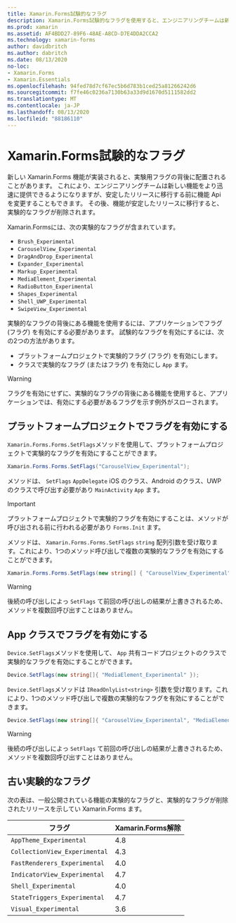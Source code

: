 ```yaml
---
title: Xamarin.Forms試験的なフラグ
description: Xamarin.Forms試験的なフラグを使用すると、エンジニアリングチームは新しい機能をより迅速に出荷できますが、安定したリリースに移行する前に機能 Api を変更することもできます。
ms.prod: xamarin
ms.assetid: AF4BDD27-89F6-48AE-A8CD-D7E4DDA2CCA2
ms.technology: xamarin-forms
author: davidbritch
ms.author: dabritch
ms.date: 08/13/2020
no-loc:
- Xamarin.Forms
- Xamarin.Essentials
ms.openlocfilehash: 94fed78d7cf67ec5b6d783b1ced25a81266242d6
ms.sourcegitcommit: f7fe46c0236a7130b63a33d9d1670d5111582dd2
ms.translationtype: MT
ms.contentlocale: ja-JP
ms.lasthandoff: 08/13/2020
ms.locfileid: "88186110"
---
```

# <a name="no-locxamarinforms-experimental-flags"></a>Xamarin.Forms試験的なフラグ

新しい Xamarin.Forms 機能が実装されると、実験用フラグの背後に配置されることがあります。 これにより、エンジニアリングチームは新しい機能をより迅速に提供できるようになりますが、安定したリリースに移行する前に機能 Api を変更することもできます。 その後、機能が安定したリリースに移行すると、実験的なフラグが削除されます。

Xamarin.Formsには、次の実験的なフラグが含まれています。

- `Brush_Experimental`
- `CarouselView_Experimental`
- `DragAndDrop_Experimental`
- `Expander_Experimental`
- `Markup_Experimental`
- `MediaElement_Experimental`
- `RadioButton_Experimental`
- `Shapes_Experimental`
- `Shell_UWP_Experimental`
- `SwipeView_Experimental`

実験的なフラグの背後にある機能を使用するには、アプリケーションでフラグ (フラグ) を有効にする必要があります。 試験的なフラグを有効にするには、次の2つの方法があります。

- プラットフォームプロジェクトで実験的フラグ (フラグ) を有効にします。
- クラスで実験的なフラグ (またはフラグ) を有効にし `App` ます。

> [!WARNING]
> フラグを有効にせずに、実験的なフラグの背後にある機能を使用すると、アプリケーションでは、有効にする必要があるフラグを示す例外がスローされます。

## <a name="enable-flags-in-platform-projects"></a>プラットフォームプロジェクトでフラグを有効にする

`Xamarin.Forms.Forms.SetFlags`メソッドを使用して、プラットフォームプロジェクトで実験的なフラグを有効にすることができます。

```csharp
Xamarin.Forms.Forms.SetFlags("CarouselView_Experimental");
```

メソッドは、 `SetFlags` `AppDelegate` iOS のクラス、Android のクラス、UWP のクラスで呼び出す必要があり `MainActivity` `App` ます。

> [!IMPORTANT]
> プラットフォームプロジェクトで実験的フラグを有効にすることは、メソッドが呼び出される前に行われる必要があり `Forms.Init` ます。

メソッドは、 `Xamarin.Forms.Forms.SetFlags` `string` 配列引数を受け取ります。これにより、1つのメソッド呼び出しで複数の実験的なフラグを有効にすることができます。

```csharp
Xamarin.Forms.Forms.SetFlags(new string[] { "CarouselView_Experimental", "MediaElement_Experimental", "SwipeView_Experimental" });
```

> [!WARNING]
> 後続の呼び出しによっ `SetFlags` て前回の呼び出しの結果が上書きされるため、メソッドを複数回呼び出すことはありません。

## <a name="enable-flags-in-your-app-class"></a>App クラスでフラグを有効にする

`Device.SetFlags`メソッドを使用して、 `App` 共有コードプロジェクトのクラスで実験的なフラグを有効にすることができます。

```csharp
Device.SetFlags(new string[]{ "MediaElement_Experimental" });
```

`Device.SetFlags`メソッドは `IReadOnlyList<string>` 引数を受け取ります。これにより、1つのメソッド呼び出しで複数の実験的なフラグを有効にすることができます。

```csharp
Device.SetFlags(new string[]{ "CarouselView_Experimental", "MediaElement_Experimental", "SwipeView_Experimental" });
```

> [!WARNING]
> 後続の呼び出しによっ `SetFlags` て前回の呼び出しの結果が上書きされるため、メソッドを複数回呼び出すことはありません。

## <a name="old-experimental-flags"></a>古い実験的なフラグ

次の表は、一般公開されている機能の実験的なフラグと、実験的なフラグが削除されたリリースを示してい Xamarin.Forms ます。

| フラグ | Xamarin.Forms解除 |
| ---- | --------------------- |
| `AppTheme_Experimental` | 4.8 |
| `CollectionView_Experimental` | 4.3 |
| `FastRenderers_Experimental` | 4.0 |
| `IndicatorView_Experimental` | 4.7 |
| `Shell_Experimental` | 4.0  |
| `StateTriggers_Experimental` | 4.7 |
| `Visual_Experimental` | 3.6 |
